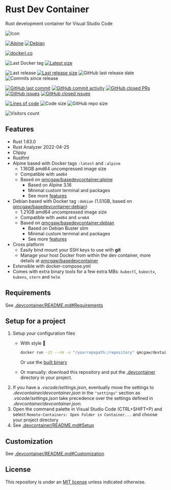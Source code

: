 # Rust Dev Container

Rust development container for Visual Studio Code

![Icon](https://github.com/qdm12/rustdevcontainer/raw/main/icon.svg)

[![Alpine](https://github.com/qdm12/rustdevcontainer/actions/workflows/alpine.yml/badge.svg)](https://github.com/qdm12/rustdevcontainer/actions/workflows/alpine.yml)
[![Debian](https://github.com/qdm12/rustdevcontainer/actions/workflows/debian.yml/badge.svg)](https://github.com/qdm12/rustdevcontainer/actions/workflows/debian.yml)

[![dockeri.co](https://dockeri.co/image/qmcgaw/rustdevcontainer)](https://hub.docker.com/r/qmcgaw/rustdevcontainer)

![Last Docker tag](https://img.shields.io/docker/v/qmcgaw/rustdevcontainer?sort=semver&label=Last%20Docker%20tag)
[![Latest size](https://img.shields.io/docker/image-size/qmcgaw/rustdevcontainer/latest?label=Latest%20image)](https://hub.docker.com/r/qmcgaw/rustdevcontainer/tags)

![Last release](https://img.shields.io/github/release/qdm12/rustdevcontainer?label=Last%20release)
[![Last release size](https://img.shields.io/docker/image-size/qmcgaw/rustdevcontainer?sort=semver&label=Last%20released%20image)](https://hub.docker.com/r/qmcgaw/rustdevcontainer/tags?page=1&ordering=last_updated)
![GitHub last release date](https://img.shields.io/github/release-date/qdm12/rustdevcontainer?label=Last%20release%20date)
![Commits since release](https://img.shields.io/github/commits-since/qdm12/rustdevcontainer/latest?sort=semver)

[![GitHub last commit](https://img.shields.io/github/last-commit/qdm12/rustdevcontainer.svg)](https://github.com/qdm12/rustdevcontainer/commits/main)
[![GitHub commit activity](https://img.shields.io/github/commit-activity/y/qdm12/rustdevcontainer.svg)](https://github.com/qdm12/rustdevcontainer/graphs/contributors)
[![GitHub closed PRs](https://img.shields.io/github/issues-pr-closed/qdm12/rustdevcontainer.svg)](https://github.com/qdm12/rustdevcontainer/pulls?q=is%3Apr+is%3Aclosed)
[![GitHub issues](https://img.shields.io/github/issues/qdm12/rustdevcontainer.svg)](https://github.com/qdm12/rustdevcontainer/issues)
[![GitHub closed issues](https://img.shields.io/github/issues-closed/qdm12/rustdevcontainer.svg)](https://github.com/qdm12/rustdevcontainer/issues?q=is%3Aissue+is%3Aclosed)

[![Lines of code](https://img.shields.io/tokei/lines/github/qdm12/rustdevcontainer)](https://github.com/qdm12/rustdevcontainer)
![Code size](https://img.shields.io/github/languages/code-size/qdm12/rustdevcontainer)
![GitHub repo size](https://img.shields.io/github/repo-size/qdm12/rustdevcontainer)

![Visitors count](https://visitor-badge.laobi.icu/badge?page_id=rustdevcontainer.readme)

## Features

- Rust 1.63.0
- Rust Analyzer 2022-04-25
- Clippy
- Rustfmt
- Alpine based with Docker tags `:latest` and `:alpine`
  - 1.16GB amd64 uncompressed image size
  - Compatible with `amd64`
  - Based on [qmcgaw/basedevcontainer:alpine](https://github.com/qdm12/basedevcontainer)
    - Based on Alpine 3.16
    - Minimal custom terminal and packages
    - See more [features](https://github.com/qdm12/basedevcontainer#features)
- Debian based with Docker tag `:debian` (1.51GB, based on [qmcgaw/basedevcontainer:debian](https://github.com/qdm12/basedevcontainer))
  - 1.21GB amd64 uncompressed image size
  - Compatible with `amd64` and `arm64`
  - Based on [qmcgaw/basedevcontainer:debian](https://github.com/qdm12/basedevcontainer)
    - Based on Debian Buster slim
    - Minimal custom terminal and packages
    - See more [features](https://github.com/qdm12/basedevcontainer#features)
- Cross platform
  - Easily bind mount your SSH keys to use with **git**
  - Manage your host Docker from within the dev container, more details at [qmcgaw/basedevcontainer](https://github.com/qdm12/basedevcontainer#features)
- Extensible with docker-compose.yml
- Comes with extra binary tools for a few extra MBs: `kubectl`, `kubectx`, `kubens`, `stern` and `helm`

## Requirements

See [.devcontainer/README.md#Requirements](.devcontainer/README.md#Requirements)

## Setup for a project

1. Setup your configuration files
    - With style 💯

        ```sh
        docker run -it --rm -v "/yourrepopath:/repository" qmcgaw/devtainr:v0.2.0 -dev rust -path /repository -name projectname
        ```

        Or use the [built binary](https://github.com/qdm12/devtainr#binary)
    - Or manually: download this repository and put the [.devcontainer](.devcontainer) directory in your project.
1. If you have a *.vscode/settings.json*, eventually move the settings to *.devcontainer/devcontainer.json* in the `"settings"` section as *.vscode/settings.json* take precedence over the settings defined in *.devcontainer/devcontainer.json*.
1. Open the command palette in Visual Studio Code (CTRL+SHIFT+P) and select `Remote-Containers: Open Folder in Container...` and choose your project directory
1. See [.devcontainer/README.md#Setup](.devcontainer/README.md#Setup)

## Customization

See [.devcontainer/README.md#Customization](.devcontainer/README.md#Customization)

## License

This repository is under an [MIT license](https://github.com/qdm12/rustdevcontainer/main/LICENSE) unless indicated otherwise.
